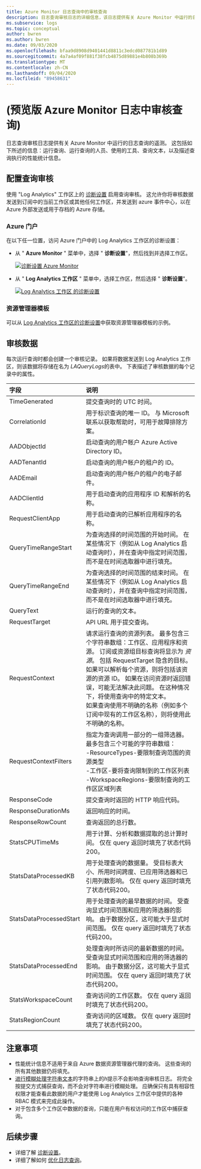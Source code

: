 ```yaml
---
title: Azure Monitor 日志查询中的审核查询
description: 日志查询审核日志的详细信息，该日志提供有关 Azure Monitor 中运行的日志查询的遥测。
ms.subservice: logs
ms.topic: conceptual
author: bwren
ms.author: bwren
ms.date: 09/03/2020
ms.openlocfilehash: bfaa9d8908d9401441d8811c3edcd087781b1d89
ms.sourcegitcommit: 4a7a4af09f881f38fcb4875d89881e4b808b369b
ms.translationtype: MT
ms.contentlocale: zh-CN
ms.lasthandoff: 09/04/2020
ms.locfileid: "89458631"
---
```

# <a name="audit-queries-in-azure-monitor-logs-preview"></a> (预览版 Azure Monitor 日志中审核查询) 
日志查询审核日志提供有关 Azure Monitor 中运行的日志查询的遥测。 这包括如下所述的信息：运行查询、运行查询的人员、使用的工具、查询文本，以及描述查询执行的性能统计信息。


## <a name="configure-query-auditing"></a>配置查询审核
使用 "Log Analytics" 工作区上的 [诊断设置](../platform/diagnostic-settings.md) 启用查询审核。 这允许你将审核数据发送到订阅中的当前工作区或其他任何工作区，并发送到 azure 事件中心，以在 Azure 外部发送或用于存档的 Azure 存储。 

### <a name="azure-portal"></a>Azure 门户
在以下任一位置，访问 Azure 门户中的 Log Analytics 工作区的诊断设置：

- 从 " **Azure Monitor** " 菜单中，选择 " **诊断设置**"，然后找到并选择工作区。

    [![诊断设置 Azure Monitor ](media/log-query-audit/diagnostic-setting-monitor.png)](media/log-query-audit/diagnostic-setting-monitor.png#lightbox) 

- 从 " **Log Analytics 工作区** " 菜单中，选择工作区，然后选择 " **诊断设置**"。

    [![Log Analytics 工作区 ](media/log-query-audit/diagnostic-setting-workspace.png) 的诊断设置 ](media/log-query-audit/diagnostic-setting-workspace.png#lightbox) 

### <a name="resource-manager-template"></a>资源管理器模板
可以从 [Log Analytics 工作区的诊断设置](../samples/resource-manager-diagnostic-settings.md#diagnostic-setting-for-log-analytics-workspace)中获取资源管理器模板的示例。

## <a name="audit-data"></a>审核数据
每次运行查询时都会创建一个审核记录。 如果将数据发送到 Log Analytics 工作区，则该数据将存储在名为 *LAQueryLogs*的表中。 下表描述了审核数据的每个记录中的属性。

| 字段 | 说明 |
|:---|:---|
| TimeGenerated         | 提交查询时的 UTC 时间。 |
| CorrelationId         | 用于标识查询的唯一 ID。 与 Microsoft 联系以获取帮助时，可用于故障排除方案。 |
| AADObjectId           | 启动查询的用户帐户 Azure Active Directory ID。  |
| AADTenantId           | 启动查询的用户帐户的租户的 ID。  |
| AADEmail              | 启动查询的用户帐户的租户的电子邮件。  |
| AADClientId           | 用于启动查询的应用程序 ID 和解析的名称。 |
| RequestClientApp      | 用于启动查询的已解析应用程序的名称。 |
| QueryTimeRangeStart   | 为查询选择的时间范围的开始时间。 在某些情况下（例如从 Log Analytics 启动查询时），并在查询中指定时间范围，而不是在时间选取器中进行填充。 |
| QueryTimeRangeEnd     | 为查询选择的时间范围的结束时间。 在某些情况下（例如从 Log Analytics 启动查询时），并在查询中指定时间范围，而不是在时间选取器中进行填充。  |
| QueryText             | 运行的查询的文本。 |
| RequestTarget         | API URL 用于提交查询。  |
| RequestContext        | 请求运行查询的资源列表。 最多包含三个字符串数组：工作区、应用程序和资源。 订阅或资源组目标查询将显示为 *资源*。 包括 RequestTarget 隐含的目标。<br>如果可以解析每个资源，则将包括该资源的资源 ID。 如果在访问资源时返回错误，可能无法解决此问题。 在这种情况下，将使用查询中的特定文本。<br>如果查询使用不明确的名称（例如多个订阅中现有的工作区名称），则将使用此不明确的名称。 |
| RequestContextFilters | 指定为查询调用一部分的一组筛选器。 最多包含三个可能的字符串数组：<br>-ResourceTypes-要限制查询范围的资源类型<br>-工作区-要将查询限制到的工作区列表<br>-WorkspaceRegions-要限制查询的工作区区域列表 |
| ResponseCode          | 提交查询时返回的 HTTP 响应代码。 |
| ResponseDurationMs    | 返回响应的时间。  |
| ResponseRowCount     | 查询返回的总行数。 |
| StatsCPUTimeMs       | 用于计算、分析和数据提取的总计算时间。 仅在 query 返回时填充了状态代码200。 |
| StatsDataProcessedKB | 用于处理查询的数据量。 受目标表大小、所用时间跨度、已应用筛选器和已引用列数影响。 仅在 query 返回时填充了状态代码200。 |
| StatsDataProcessedStart | 用于处理查询的最早数据的时间。 受查询显式时间范围和应用的筛选器的影响。 由于数据分区，这可能大于显式时间范围。 仅在 query 返回时填充了状态代码200。 |
| StatsDataProcessedEnd  |处理查询时所访问的最新数据的时间。 受查询显式时间范围和应用的筛选器的影响。 由于数据分区，这可能大于显式时间范围。 仅在 query 返回时填充了状态代码200。 |
| StatsWorkspaceCount | 查询访问的工作区数。 仅在 query 返回时填充了状态代码200。 |
| StatsRegionCount | 查询访问的区域数。 仅在 query 返回时填充了状态代码200。 |

## <a name="considerations"></a>注意事项

- 性能统计信息不适用于来自 Azure 数据资源管理器代理的查询。 这些查询的所有其他数据仍将填充。
- [进行模糊处理字符串文本](/azure/data-explorer/kusto/query/scalar-data-types/string#obfuscated-string-literals)的字符串上的*h*提示不会影响查询审核日志。 将完全按提交方式捕获查询，而不会对字符串进行模糊处理。 应确保只有具有相容性权限才能查看此数据的用户才能使用 Log Analytics 工作区中提供的各种 RBAC 模式来完成此操作。
- 对于包含多个工作区中数据的查询，只能在用户有权访问的工作区中捕获查询。

## <a name="next-steps"></a>后续步骤

- 详细了解 [诊断设置](../platform/diagnostic-settings.md)。
- 详细了解如何 [优化日志查询](query-optimization.md)。